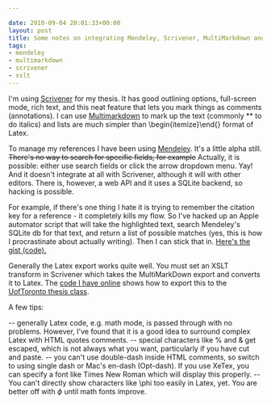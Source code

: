 ```yaml
---

date: 2010-09-04 20:01:33+00:00
layout: post
title: Some notes on integrating Mendeley, Scrivener, MultiMarkdown and (Xe)Latex
tags:
- mendeley
- multimarkdown
- scrivener
- xslt
---
```


I'm using [Scrivener](http://www.literatureandlatte.com/scrivener.html) for my thesis. It has good outlining options, full-screen mode, rich text, and this neat feature that lets you mark things as comments (annotations). I can use [Multimarkdown](http://fletcherpenney.net/multimarkdown/using_multimarkdown_with_scriv/) to mark up the text (commonly ** to do italics) and lists are much simpler than \begin{itemize}\end{} format of Latex.

To manage my references I have been using [Mendeley](http://www.mendeley.com/). It's a little alpha still. <del>There's no way to search for specific fields, for example</del> Actually, it is possible: either use search fields or click the arrow dropdown menu. Yay! And it doesn't integrate at all with Scrivener, although it will with other editors. There is, however, a web API and it uses a SQLite backend, so hacking is possible.

For example, if there's one thing I hate it is trying to remember the citation key for a reference - it completely kills my flow. So I've hacked up an Apple automator script that will take the highlighted text, search Mendeley's SQLite db for that text, and return a list of possible matches (yes, this is how I procrastinate about actually writing). Then I can stick that in. [Here's the gist (code).](http://gist.github.com/565427)

Generally the Latex export works quite well. You must set an XSLT transform in Scrivener which takes the MultiMarkDown export and converts it to Latex. The [code I have online](http://gist.github.com/565443) shows how to export this to the [UofToronto thesis class](http://www.ctan.org/tex-archive/macros/latex/contrib/ut-thesis/).

A few tips:

-- generally Latex code, e.g. math mode, is passed through with no problems. However, I've found that it is a good idea to surround complex Latex with HTML quotes comments.
-- special characters like % and & get escaped, which is not always what you want, particularly if you have cut and paste.
-- you can't use double-dash inside HTML comments, so switch to using single dash or Mac's en-dash (Opt-dash). If you use XeTex, you can specify a font like Times New Roman which will display this properly.
-- You can't directly show characters like \phi too easily in Latex, yet. You are better off with $\phi$ until math fonts improve.
